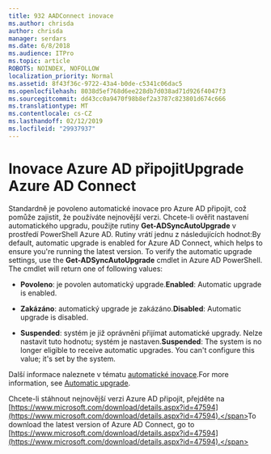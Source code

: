 ```yaml
---
title: 932 AADConnect inovace
ms.author: chrisda
author: chrisda
manager: serdars
ms.date: 6/8/2018
ms.audience: ITPro
ms.topic: article
ROBOTS: NOINDEX, NOFOLLOW
localization_priority: Normal
ms.assetid: 8f43f36c-9722-43a4-b0de-c5341c06dac5
ms.openlocfilehash: 8038d5ef768d6ee228db7d038ad71d926f4047f3
ms.sourcegitcommit: dd43cc0a9470f98b8ef2a3787c823801d674c666
ms.translationtype: MT
ms.contentlocale: cs-CZ
ms.lasthandoff: 02/12/2019
ms.locfileid: "29937937"
---
```

# <a name="upgrade-azure-ad-connect"></a><span data-ttu-id="d7d04-102">Inovace Azure AD připojit</span><span class="sxs-lookup"><span data-stu-id="d7d04-102">Upgrade Azure AD Connect</span></span>

<span data-ttu-id="d7d04-p101">Standardně je povoleno automatické inovace pro Azure AD připojit, což pomůže zajistit, že používáte nejnovější verzi. Chcete-li ověřit nastavení automatického upgradu, použijte rutiny **Get-ADSyncAutoUpgrade** v prostředí PowerShell Azure AD. Rutiny vrátí jednu z následujících hodnot:</span><span class="sxs-lookup"><span data-stu-id="d7d04-p101">By default, automatic upgrade is enabled for Azure AD Connect, which helps to ensure you're running the latest version. To verify the automatic upgrade settings, use the **Get-ADSyncAutoUpgrade** cmdlet in Azure AD PowerShell. The cmdlet will return one of following values:</span></span> 
  
- <span data-ttu-id="d7d04-106">**Povoleno**: je povolen automatický upgrade.</span><span class="sxs-lookup"><span data-stu-id="d7d04-106">**Enabled**: Automatic upgrade is enabled.</span></span> 
    
- <span data-ttu-id="d7d04-107">**Zakázáno**: automatický upgrade je zakázáno.</span><span class="sxs-lookup"><span data-stu-id="d7d04-107">**Disabled**: Automatic upgrade is disabled.</span></span> 
    
- <span data-ttu-id="d7d04-p102">**Suspended**: systém je již oprávněni přijímat automatické upgrady. Nelze nastavit tuto hodnotu; systém je nastaven.</span><span class="sxs-lookup"><span data-stu-id="d7d04-p102">**Suspended**: The system is no longer eligible to receive automatic upgrades. You can't configure this value; it's set by the system.</span></span> 
    
<span data-ttu-id="d7d04-110">Další informace naleznete v tématu [automatické inovace](https://docs.microsoft.com/azure/active-directory/connect/active-directory-aadconnect-feature-automatic-upgrade).</span><span class="sxs-lookup"><span data-stu-id="d7d04-110">For more information, see [Automatic upgrade](https://docs.microsoft.com/azure/active-directory/connect/active-directory-aadconnect-feature-automatic-upgrade).</span></span>
  
<span data-ttu-id="d7d04-111">Chcete-li stáhnout nejnovější verzi Azure AD připojit, přejděte na [https://www.microsoft.com/download/details.aspx?id=47594](https://www.microsoft.com/download/details.aspx?id=47594).</span><span class="sxs-lookup"><span data-stu-id="d7d04-111">To download the latest version of Azure AD Connect, go to [https://www.microsoft.com/download/details.aspx?id=47594](https://www.microsoft.com/download/details.aspx?id=47594).</span></span>
  

